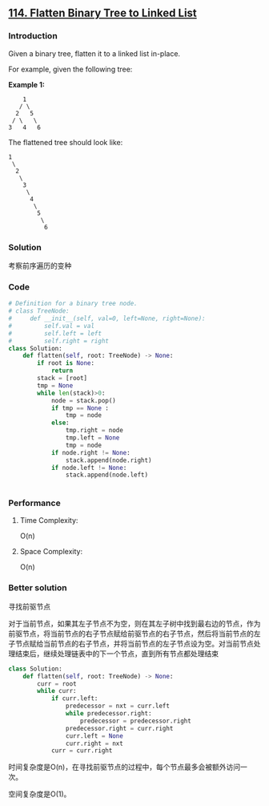 ## [114. Flatten Binary Tree to Linked List](https://leetcode-cn.com/problems/flatten-binary-tree-to-linked-list/)

### Introduction

Given a binary tree, flatten it to a linked list in-place.

For example, given the following tree:

**Example 1:**

```
    1
   / \
  2   5
 / \   \
3   4   6
```

The flattened tree should look like:

```
1
 \
  2
   \
    3
     \
      4
       \
        5
         \
          6
```

### Solution

考察前序遍历的变种

### Code

```python
# Definition for a binary tree node.
# class TreeNode:
#     def __init__(self, val=0, left=None, right=None):
#         self.val = val
#         self.left = left
#         self.right = right
class Solution:
    def flatten(self, root: TreeNode) -> None:
        if root is None:
            return
        stack = [root]
        tmp = None
        while len(stack)>0:
            node = stack.pop()
            if tmp == None :
                tmp = node
            else:
                tmp.right = node
                tmp.left = None
                tmp = node
            if node.right != None:
                stack.append(node.right)
            if node.left != None:
                stack.append(node.left)
            
```

### Performance

1. Time Complexity:

   O(n)

2. Space Complexity:

   O(n)

### Better solution

寻找前驱节点

对于当前节点，如果其左子节点不为空，则在其左子树中找到最右边的节点，作为前驱节点，将当前节点的右子节点赋给前驱节点的右子节点，然后将当前节点的左子节点赋给当前节点的右子节点，并将当前节点的左子节点设为空。对当前节点处理结束后，继续处理链表中的下一个节点，直到所有节点都处理结束

```python
class Solution:
    def flatten(self, root: TreeNode) -> None:
        curr = root
        while curr:
            if curr.left:
                predecessor = nxt = curr.left
                while predecessor.right:
                    predecessor = predecessor.right
                predecessor.right = curr.right
                curr.left = None
                curr.right = nxt
            curr = curr.right
```



时间复杂度是O(n)，在寻找前驱节点的过程中，每个节点最多会被额外访问一次。

空间复杂度是O(1)。

